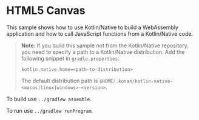 # HTML5 Canvas

This sample shows how to use Kotlin/Native to build a WebAssembly application and how to call JavaScript functions
from a Kotlin/Native code.

> __Note__: If you build this sample not from the Kotlin/Native repository, you need to specify a path to a
Kotlin/Native distribution. Add the following snippet in `gradle.properties`:
>```
>kotlin.native.home=<path-to-distribution>
>```
> The default distribution path is `$HOME/.konan/kotlin-native-<macos|linux|windows>-<version>`.

To build use `../gradlew assemble`.

To run use `../gradlew runProgram`.